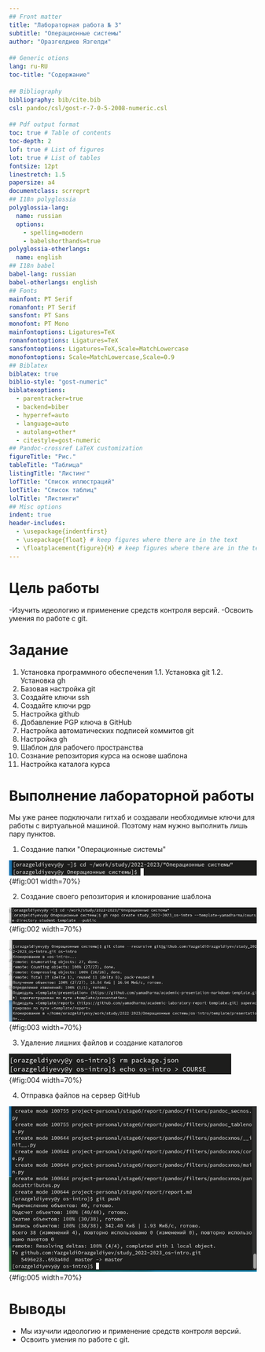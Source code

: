 ```yaml
---
## Front matter
title: "Лабораторная работа № 3"
subtitle: "Операционные системы"
author: "Оразгелдиев Язгелди"

## Generic otions
lang: ru-RU
toc-title: "Содержание"

## Bibliography
bibliography: bib/cite.bib
csl: pandoc/csl/gost-r-7-0-5-2008-numeric.csl

## Pdf output format
toc: true # Table of contents
toc-depth: 2
lof: true # List of figures
lot: true # List of tables
fontsize: 12pt
linestretch: 1.5
papersize: a4
documentclass: scrreprt
## I18n polyglossia
polyglossia-lang:
  name: russian
  options:
	- spelling=modern
	- babelshorthands=true
polyglossia-otherlangs:
  name: english
## I18n babel
babel-lang: russian
babel-otherlangs: english
## Fonts
mainfont: PT Serif
romanfont: PT Serif
sansfont: PT Sans
monofont: PT Mono
mainfontoptions: Ligatures=TeX
romanfontoptions: Ligatures=TeX
sansfontoptions: Ligatures=TeX,Scale=MatchLowercase
monofontoptions: Scale=MatchLowercase,Scale=0.9
## Biblatex
biblatex: true
biblio-style: "gost-numeric"
biblatexoptions:
  - parentracker=true
  - backend=biber
  - hyperref=auto
  - language=auto
  - autolang=other*
  - citestyle=gost-numeric
## Pandoc-crossref LaTeX customization
figureTitle: "Рис."
tableTitle: "Таблица"
listingTitle: "Листинг"
lofTitle: "Список иллюстраций"
lotTitle: "Список таблиц"
lolTitle: "Листинги"
## Misc options
indent: true
header-includes:
  - \usepackage{indentfirst}
  - \usepackage{float} # keep figures where there are in the text
  - \floatplacement{figure}{H} # keep figures where there are in the text
---
```


# Цель работы

-Изучить идеологию и применение средств контроля версий.
-Освоить умения по работе с git.

# Задание

1. Установка программного обеспечения
   1.1. Установка git
   1.2. Установка gh
2. Базовая настройка git
3. Создайте ключи ssh
4. Создайте ключи pgp
5. Настройка github
6. Добавление PGP ключа в GitHub
7. Настройка автоматических подписей коммитов git
8. Настройка gh
9. Шаблон для рабочего пространства
10. Сознание репозитория курса на основе шаблона
11. Настройка каталога курса
# Выполнение лабораторной работы

Мы уже ранее подключали гитхаб и создавали необходимые ключи для работы с виртуальной машиной. Поэтому нам нужно выполнить лишь пару пунктов.
1. Создание папки "Операционные системы" 

![создание папки](image/repozitoriy.jpg){#fig:001 width=70%}

2. Создание своего репозитория и клонирование шаблона 

![переход в папку](image/cd.jpg){#fig:002 width=70%}

![клонирование репозитория](image/clonirovanie.jpg){#fig:003 width=70%}

3. Удаление лишних файлов и создание каталогов

![удаление лишнего и создание каталогов](image/cat.jpg){#fig:004 width=70%}

4. Отправка файлов на сервер GitHub

![Отправка](image/otpravka.jpg){#fig:005 width=70%}

# Выводы

- Мы изучили идеологию и применение средств контроля версий.
- Освоить умения по работе с git.
